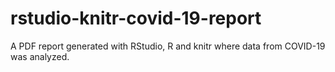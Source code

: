 # rstudio-knitr-covid-19-report
A PDF report generated with RStudio, R and knitr where data from COVID-19 was analyzed.
